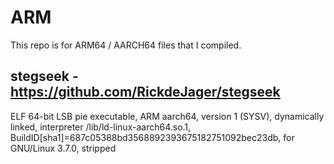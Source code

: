 # ARM
This repo is for ARM64 / AARCH64 files that I compiled.

## stegseek - https://github.com/RickdeJager/stegseek
ELF 64-bit LSB pie executable, ARM aarch64, version 1 (SYSV), dynamically linked, interpreter /lib/ld-linux-aarch64.so.1, BuildID[sha1]=687c05388bd3568892393675182751092bec23db, for GNU/Linux 3.7.0, stripped

